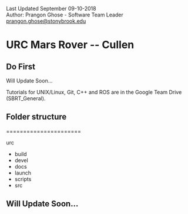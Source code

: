 Last Updated September 09-10-2018 <br/>
Author: Prangon Ghose - Software Team Leader <prangon.ghose@stonybrook.edu>

# URC Mars Rover -- Cullen

## Do First

Will Update Soon...<br />

Tutorials for UNIX/Linux, Git, C++ and ROS are in the Google Team Drive (SBRT_General).

## Folder structure
======================

urc <br />
* build <br />
* devel <br />
* docs <br />
* launch <br />
* scripts <br />
* src <br />

## Will Update Soon...
